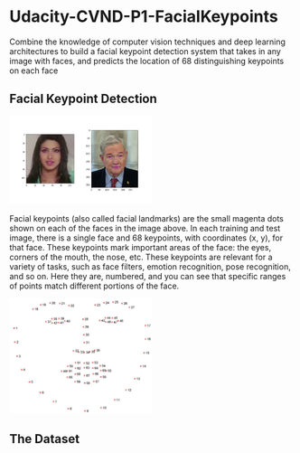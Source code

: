 # Udacity-CVND-P1-FacialKeypoints
Combine the knowledge of computer vision techniques and deep learning architectures to build a facial keypoint detection system that takes in any image with faces, and predicts the location of 68 distinguishing keypoints on each face

## Facial Keypoint Detection
<img src='images/key_pts_example.png' width=50% height=50%/>

Facial keypoints (also called facial landmarks) are the small magenta dots shown on each of the faces in the image above. In each training and test image, there is a single face and 68 keypoints, with coordinates (x, y), for that face. These keypoints mark important areas of the face: the eyes, corners of the mouth, the nose, etc. These keypoints are relevant for a variety of tasks, such as face filters, emotion recognition, pose recognition, and so on. Here they are, numbered, and you can see that specific ranges of points match different portions of the face.

<img src='images/landmarks_numbered.jpg' width=50% height=50%/>

## The Dataset
